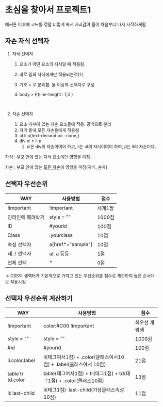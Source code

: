 # 초심을 찾아서 프로젝트1

해커톤 이후에 코드를 정말 더럽게 짜서 자괴감이 들어 처음부터 다시 시작하게됨



## 자손 자식 선택자

1. 자식 선택자

   1. 요소가 어떤 요소의 자식일 때 적용됨.

   2. 바로 밑의 자식에게만 적용되는것(?)

   3. 기호 > 로 분리함. 둘 이상의 선택자로 구성

   4. body > P{line-height : 1,3 }

      ​

2. 자손 선택자

   1. 요소 내부에 있는 자손 요소들에 적용. 공백으로 분리
   2. 자기 밑에 모든 자손들에게 적용됨
   3. ul li a{text-decoration : none;}
   4. div ol > li p
      1. ol은 div의 자손이여야 하고, li는 ol의 자식이여야 하며, p는 li의 자손이다.



자식 : 부모 안에 있는 자식 요소에만 영향을 미침

자손 : 부모 안에 있는 <u>모든 자손</u>에 영향을 미침(자식, 손자)



## 선택자 우선순위

| WAY        | 사용방법              | 점수    |
| ---------- | ----------------- | ----- |
| !important | !important        | 세계1짱  |
| 인라인에 때려박기  | style = ""        | 1000점 |
| ID         | #yourid           | 100점  |
| Class      | .yourclass        | 10점   |
| 속성 선택자     | a[href*="sample"] | 10점   |
| 태그 선택자     | ul, a 등등          | 1점    |
| 전체 선택      | *                 | 0점    |

-> CSS의 셀렉터가 기본적으로 가지고 있는 우선순위를 점수로 계산하여 높은 순서대로 적용시킴



## 선택자 우선순위 계산하기

| WAY               | 사용방법                                     | 점수      |
| ----------------- | ---------------------------------------- | ------- |
| !important        | color:#C00 !important                    | 최우선 개짱셈 |
| style = ""        | style = ""                               | 1000점   |
| #id               | #yourid                                  | 100점    |
| li.color.label    | li(태그여서1점) + .color(클래스여서10점) + .label(클래스여서 10점) | 21점     |
| table tr td.color | table(태그여서1점) + tr(태그1점) + td(태그1점) + .color(클래스10점) | 13점     |
| li: last-child    | li(태그1점) :last-child(가상클래스속성10점)         | 11점     |

